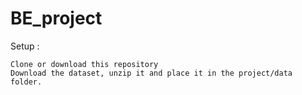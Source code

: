 # BE_project
Setup :

    Clone or download this repository
    Download the dataset, unzip it and place it in the project/data folder.
   
